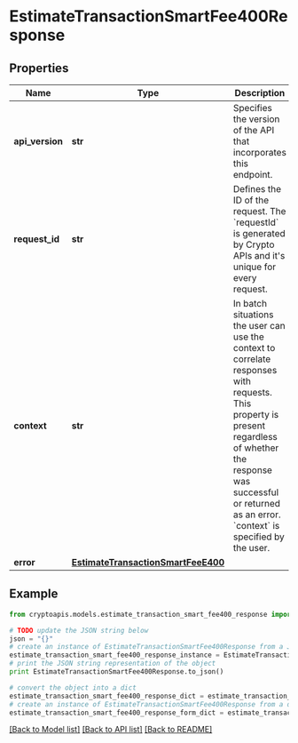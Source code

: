 # EstimateTransactionSmartFee400Response


## Properties
Name | Type | Description | Notes
------------ | ------------- | ------------- | -------------
**api_version** | **str** | Specifies the version of the API that incorporates this endpoint. | 
**request_id** | **str** | Defines the ID of the request. The &#x60;requestId&#x60; is generated by Crypto APIs and it&#39;s unique for every request. | 
**context** | **str** | In batch situations the user can use the context to correlate responses with requests. This property is present regardless of whether the response was successful or returned as an error. &#x60;context&#x60; is specified by the user. | [optional] 
**error** | [**EstimateTransactionSmartFeeE400**](EstimateTransactionSmartFeeE400.md) |  | 

## Example

```python
from cryptoapis.models.estimate_transaction_smart_fee400_response import EstimateTransactionSmartFee400Response

# TODO update the JSON string below
json = "{}"
# create an instance of EstimateTransactionSmartFee400Response from a JSON string
estimate_transaction_smart_fee400_response_instance = EstimateTransactionSmartFee400Response.from_json(json)
# print the JSON string representation of the object
print EstimateTransactionSmartFee400Response.to_json()

# convert the object into a dict
estimate_transaction_smart_fee400_response_dict = estimate_transaction_smart_fee400_response_instance.to_dict()
# create an instance of EstimateTransactionSmartFee400Response from a dict
estimate_transaction_smart_fee400_response_form_dict = estimate_transaction_smart_fee400_response.from_dict(estimate_transaction_smart_fee400_response_dict)
```
[[Back to Model list]](../README.md#documentation-for-models) [[Back to API list]](../README.md#documentation-for-api-endpoints) [[Back to README]](../README.md)


